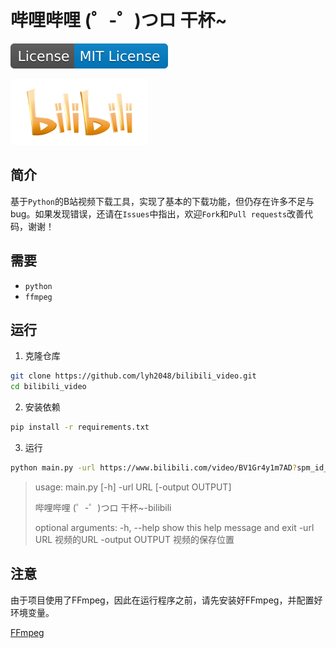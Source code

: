 # 哔哩哔哩 (゜-゜)つロ 干杯~

[![License](assets/License-MIT%20License-blue.svg)](https://opensource.org/licenses/MIT)

[![哔哩哔哩](assets/e5281b0f1a5987c8213018010d985d6e95a96e40.png)](https://www.bilibili.com/)

## 简介

基于`Python`的B站视频下载工具，实现了基本的下载功能，但仍存在许多不足与bug。如果发现错误，还请在`Issues`中指出，欢迎`Fork`和`Pull requests`改善代码，谢谢！

## 需要

- `python`
- `ffmpeg`

## 运行

1. 克隆仓库

```bash
git clone https://github.com/lyh2048/bilibili_video.git
cd bilibili_video
```

2. 安装依赖

```bash
pip install -r requirements.txt
```

3. 运行

```bash
python main.py -url https://www.bilibili.com/video/BV1Gr4y1m7AD?spm_id_from=333.6.0.0 -output D:/哔哩哔哩
```



> usage: main.py [-h] -url URL [-output OUTPUT]
>
> 哔哩哔哩 (゜-゜)つロ 干杯~-bilibili
>
> optional arguments:
>   -h, --help      show this help message and exit
>   -url URL        视频的URL
>   -output OUTPUT  视频的保存位置

## 注意

由于项目使用了FFmpeg，因此在运行程序之前，请先安装好FFmpeg，并配置好环境变量。

[FFmpeg](https://ffmpeg.org/)

